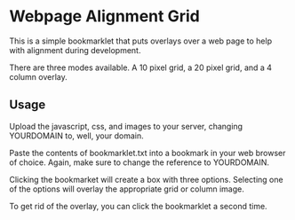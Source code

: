 Webpage Alignment Grid
======================

This is a simple bookmarklet that puts overlays over a web page to help with alignment during development.

There are three modes available. A 10 pixel grid, a 20 pixel grid, and a 4 column overlay.

Usage
-----

Upload the javascript, css, and images to your server, changing YOURDOMAIN to, well, your domain.

Paste the contents of bookmarklet.txt into a bookmark in your web browser of choice. Again, make sure to change the reference to YOURDOMAIN.

Clicking the bookmarket will create a box with three options. Selecting one of the options will overlay the appropriate grid or column image.

To get rid of the overlay, you can click the bookmarklet a second time.